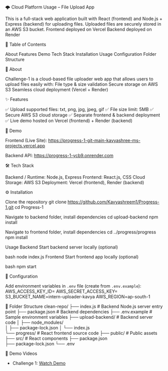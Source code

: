 🌩️ Cloud Platform Usage – File Upload App

This is a full-stack web application built with React (frontend) and Node.js + Express (backend) for uploading files.
Uploaded files are securely stored in an AWS S3 bucket.
Frontend deployed on Vercel
Backend deployed on Render

📑 Table of Contents

About
Features
Demo
Tech Stack
Installation
Usage
Configuration
Folder Structure 
  

📌 About

Challenge-1 is a cloud-based file uploader web app that allows users to upload files easily with:
File type & size validation
Secure storage on AWS S3
Seamless cloud deployment (Vercel + Render)

✨ Features

✅ Upload supported files: txt, png, jpg, jpeg, gif
✅ File size limit: 5MB
✅ Secure AWS S3 cloud storage
✅ Separate frontend & backend deployment
✅ Live demo hosted on Vercel (frontend) + Render (backend)

🚀 Demo

Frontend (Live Site): https://progress-1-git-main-kavyashree-ms-projects.vercel.app

Backend API: https://progress-1-ycb9.onrender.com

🛠️ Tech Stack

Backend / Runtime: Node.js, Express
Frontend: React.js, CSS
Cloud Storage: AWS S3
Deployment: Vercel (frontend), Render (backend)

⚙️ Installation

Clone the repository
git clone https://github.com/Kavyashreem1/Progress-1.git
cd Progress-1

Navigate to backend folder, install dependencies
cd upload-backend
npm install

Navigate to frontend folder, install dependencies
cd ../progress/progress
npm install

Usage
Backend
Start backend server locally (optional)

bash
node index.js
Frontend
Start frontend app locally (optional)

bash
npm start

🔐 Configuration

Add environment variables in `.env` file (create from `.env.example`):
AWS_ACCESS_KEY_ID=
AWS_SECRET_ACCESS_KEY=
S3_BUCKET_NAME=intern-uploader-kavya
AWS_REGION=ap-south-1

📂 Folder Structure
clean-repo/
├── index.js              # Backend Node.js server entry point
├── package.json          # Backend dependencies
├── .env.example          # Sample environment variables
├── upload-backend/       # Backend server code
│   ├── node_modules/     
│   ├── package-lock.json 
│   └── index.js          
└── progress/             # React frontend source code
    ├── public/           # Public assets
    ├── src/              # React components
    ├── package.json      
    ├── package-lock.json 
    └── .env              


🎥 Demo Videos  
- Challenge 1: [Watch Demo](https://drive.google.com/file/d/1cy-A-BvxWYTUKrXvGr4NVbCGoIncjc0C/view?usp=sharing)  

